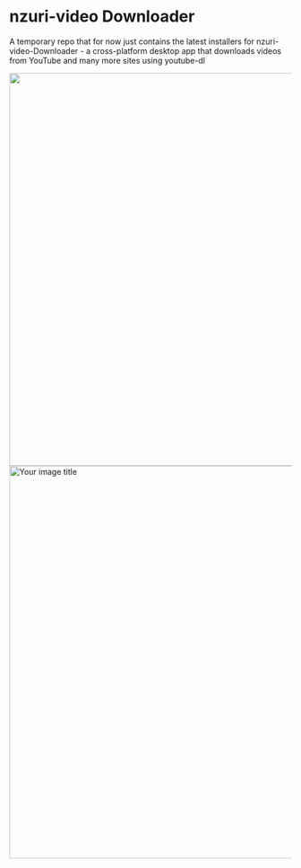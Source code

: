 # nzuri-video Downloader
A temporary repo that for now just contains the latest installers for nzuri-video-Downloader - a cross-platform desktop app that downloads videos from YouTube and many more sites using youtube-dl


<img src="https://raw.githubusercontent.com/hbtalha/zuri-video-Downloader_Temporary_Repo-Binaries/main/Screenshot_2.png" width="700"/>

<img src="https://raw.githubusercontent.com/hbtalha/zuri-video-Downloader_Temporary_Repo-Binaries/main/Screenshot_4.png" alt="Your image title" width="700"/>

